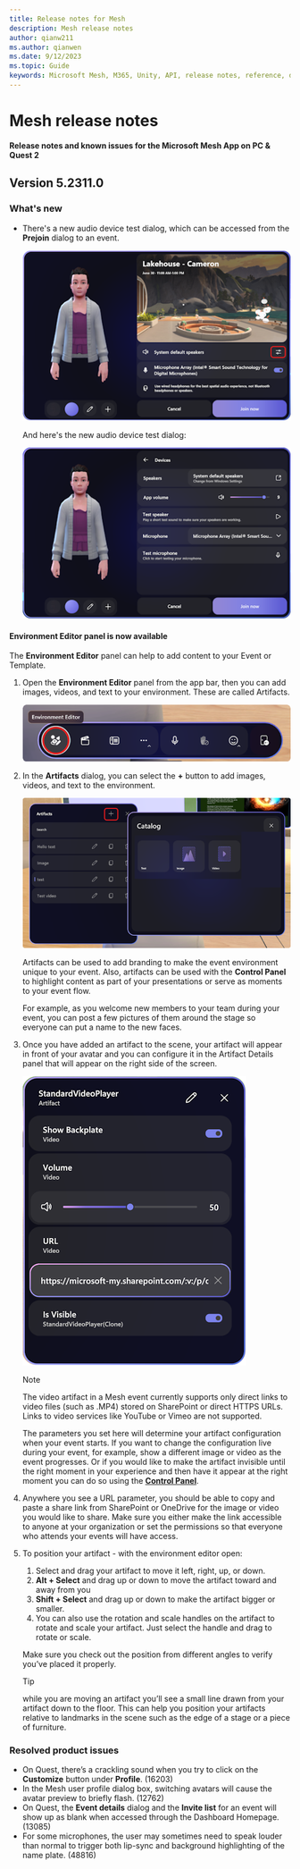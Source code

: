 ```yaml
---
title: Release notes for Mesh
description: Mesh release notes
author: qianw211    
ms.author: qianwen
ms.date: 9/12/2023
ms.topic: Guide
keywords: Microsoft Mesh, M365, Unity, API, release notes, reference, documentation, features, performance
---
```


# Mesh release notes

**Release notes and known issues for the Microsoft Mesh App on PC & Quest 2**

## Version 5.2311.0

### What's new

* There's a new audio device test dialog, which can be accessed from the **Prejoin** dialog to an event.

    ![A screenshot of the Mesh prejoin screen](media/mesh-prejoin-screen.png)

    And here's the new audio device test dialog:

    ![A screenshot of the audio device test dialog that can be accessed from the prejoin screen](media/audio-device-test-ui.png)

#### Environment Editor panel is now available

The **Environment Editor** panel can help to add content to your Event or Template. 

1. Open the **Environment Editor** panel from the app bar, then you can add images, videos, and text to your environment. These are called Artifacts.  

    ![A screenshot of the Mesh event app bar](media/environment-editor.png)

2. In the **Artifacts** dialog, you can select the **+** button to add images, videos, and text to the environment.

    ![A screenshot of the Artifacts dialog](media/artifacts-dialog.png)

    Artifacts can be used to add branding to make the event environment unique to your event. Also, artifacts can be used with the **Control Panel** to highlight content as part of your presentations or serve as moments to your event flow.

    For example, as you welcome new members to your team during your event, you can post a few pictures of them around the stage so everyone can put a name to the new faces.

3. Once you have added an artifact to the scene, your artifact will appear in front of your avatar and you can configure it in the Artifact Details panel that will appear on the right side of the screen. 

    ![A screenshot of the Artifacts details panel](media/video-artifact.png)

    >[!Note]
    >The video artifact in a Mesh event currently supports only direct links to video files (such as .MP4) stored on SharePoint or direct HTTPS URLs. Links to video services like YouTube or Vimeo are not supported.
 
    The parameters you set here will determine your artifact configuration when your event starts. If you want to change the configuration live during your event, for example, show a different image or video as the event progresses. Or if you would like to make the artifact invisible until the right moment in your experience and then have it appear at the right moment you can do so using the [**Control Panel**](../use/events-guide/customize-event.md#prepare-content-with-the-control-panel).

4. Anywhere you see a URL parameter, you should be able to copy and paste a share link from SharePoint or OneDrive for the image or video you would like to share. Make sure you either make the link accessible to anyone at your organization or set the permissions so that everyone who attends your events will have access. 
1. To position your artifact - with the environment editor open:

    1. Select and drag your artifact to move it left, right, up, or down. 
    1. **Alt + Select** and drag up or down to move the artifact toward and away from you 
    1. **Shift + Select** and drag up or down to make the artifact bigger or smaller. 
    1. You can also use the rotation and scale handles on the artifact to rotate and scale your artifact. Just select the handle and drag to rotate or scale. 
 
    Make sure you check out the position from different angles to verify you’ve placed it properly. 
    
    >[!Tip]
    >while you are moving an artifact you’ll see a small line drawn from your artifact down to the floor. This can help you position your artifacts relative to landmarks in the scene such as the edge of a stage or a piece of furniture. 

### Resolved product issues

* On Quest, there’s a crackling sound when you try to click on the **Customize** button under **Profile**. (16203)
* In the Mesh user profile dialog box, switching avatars will cause the avatar preview to briefly flash. (12762)
* On Quest, the **Event details** dialog and the **Invite list** for an event will show up as blank when accessed through the Dashboard Homepage. (13085)
* For some microphones, the user may sometimes need to speak louder than normal to trigger both lip-sync and background highlighting of the name plate. (48816)
